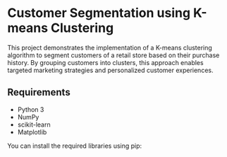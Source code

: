 # Customer Segmentation using K-means Clustering

This project demonstrates the implementation of a K-means clustering algorithm to segment customers of a retail store based on their purchase history. By grouping customers into clusters, this approach enables targeted marketing strategies and personalized customer experiences.

## Requirements

- Python 3
- NumPy
- scikit-learn
- Matplotlib

You can install the required libraries using pip:


